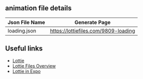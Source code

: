 ## animation file details

| Json File Name | Generate Page                        |
| -------------- | ------------------------------------ |
| loading.json   | https://lottiefiles.com/9809-loading |

## Useful links

- [Lottie](https://airbnb.design/lottie/)
- [Lottie Files Overview](https://lottiefiles.com/featured)
- [Lottie in Expo](https://docs.expo.dev/versions/latest/sdk/lottie/)
